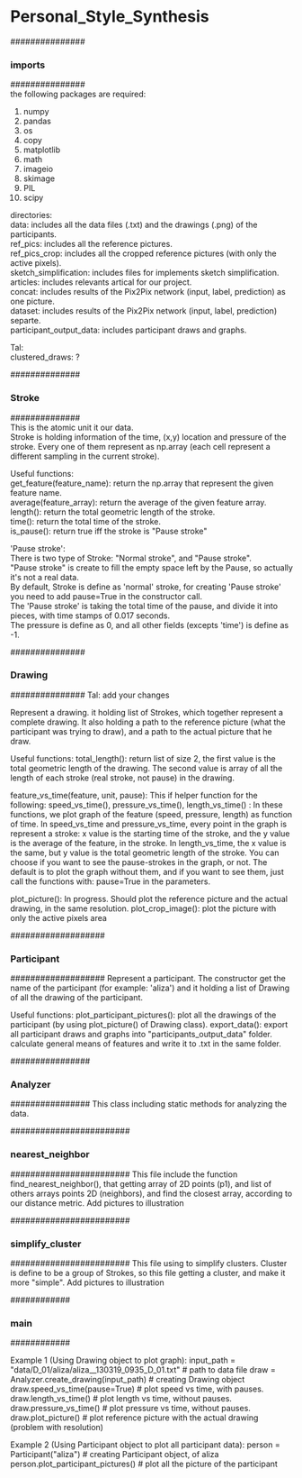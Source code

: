 # Personal_Style_Synthesis

###############
### imports ### 
############### <br />
the following packages are required:
1) numpy
2) pandas
3) os
4) copy
5) matplotlib
6) math
7) imageio
8) skimage
9) PIL
10) scipy

directories: <br />
data: includes all the data files (.txt) and the drawings (.png) of the participants. <br />
ref_pics: includes all the reference pictures. <br />
ref_pics_crop: includes all the cropped reference pictures (with only the active pixels). <br />
sketch_simplification: includes files for implements sketch simplification. <br />
articles: includes relevants artical for our project. <br />
concat: includes results of the Pix2Pix network (input, label, prediction) as one picture. <br />
dataset: includes results of the Pix2Pix network (input, label, prediction) separte. <br />
participant_output_data: includes participant draws and graphs.

Tal: <br />
clustered_draws: ?



##############
### Stroke ###
############## <br />
This is the atomic unit it our data. <br />
Stroke is holding information of the time, (x,y) location and pressure of the stroke. Every one of them represent as
np.array (each cell represent a different sampling in the current stroke).

Useful functions: <br />
get_feature(feature_name): return the np.array that represent the given feature name. <br />
average(feature_array): return the average of the given feature array. <br />
length(): return the total geometric length of the stroke. <br />
time(): return the total time of the stroke. <br />
is_pause(): return true iff the stroke is "Pause stroke" 

'Pause stroke': <br />
There is two type of Stroke: "Normal stroke", and "Pause stroke". <br />
"Pause stroke" is create to fill the empty space left by the Pause, so actually it's not a real data. <br />
By default, Stroke is define as 'normal' stroke, for creating 'Pause stroke' you need to add pause=True in the
constructor call. <br />
The 'Pause stroke' is taking the total time of the pause, and divide it into pieces, with time stamps of 0.017 seconds. <br />
The pressure is define as 0, and all other fields (excepts 'time') is define as -1.


###############
### Drawing ###
###############
Tal:
add your changes

Represent a drawing. it holding list of Strokes, which together represent a complete drawing.
It also holding a path to the reference picture (what the participant was trying to draw), and a path to the actual
picture that he draw.

Useful functions:
total_length(): return list of size 2, the first value is the total geometric length of the drawing. The second value
is array of all the length of each stroke (real stroke, not pause) in the drawing.

feature_vs_time(feature, unit, pause): This if helper function for the following:
speed_vs_time(), pressure_vs_time(), length_vs_time() :
In these functions, we plot graph of the feature (speed, pressure, length) as function of time.
In speed_vs_time and pressure_vs_time, every point in the graph is represent a stroke: x value is the starting time of
the stroke, and the y value is the average of the feature, in the stroke.
In length_vs_time, the x value is the same, but y value is the total geometric length of the stroke.
You can choose if you want to see the pause-strokes in the graph, or not. The default is to plot the graph without them,
and if you want to see them, just call the functions with: pause=True in the parameters.

plot_picture(): In progress. Should plot the reference picture and the actual drawing, in the same resolution.
plot_crop_image(): plot the picture with only the active pixels area

###################
### Participant ###
###################
Represent a participant. The constructor get the name of the participant (for example: 'aliza') and it holding a list
of Drawing of all the drawing of the participant.

Useful functions:
plot_participant_pictures(): plot all the drawings of the participant (by using plot_picture() of Drawing class).
export_data():  export all participant draws and graphs into "participants_output_data" folder. 
	        calculate general means of features and write it to <participant>.txt in the same folder.
		

################
### Analyzer ###
################
This class including static methods for analyzing the data.


########################
### nearest_neighbor ###
########################
This file include the function find_nearest_neighbor(), that getting array of 2D points (p1), and list of others arrays points 2D (neighbors),
and find the closest array, according to our distance metric.
Add pictures to illustration


########################
### simplify_cluster ###
########################
This file using to simplify clusters. 
Cluster is define to be a group of Strokes, so this file getting a cluster, and make it more "simple".
Add pictures to illustration


############
### main ###
############

Example 1 (Using Drawing object to plot graph):
input_path = "data/D_01/aliza/aliza__130319_0935_D_01.txt"  # path to data file
draw = Analyzer.create_drawing(input_path)  # creating Drawing object
draw.speed_vs_time(pause=True)  # plot speed vs time, with pauses.
draw.length_vs_time()  # plot length vs time, without pauses.
draw.pressure_vs_time()  # plot pressure vs time, without pauses.
draw.plot_picture()  # plot reference picture with the actual drawing (problem with resolution)

Example 2 (Using Participant object to plot all participant data):
person = Participant("aliza")  # creating Participant object, of aliza
person.plot_participant_pictures()  # plot all the picture of the participant
